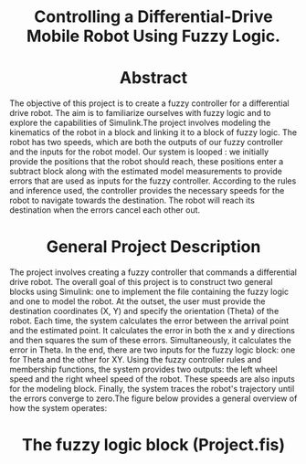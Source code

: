 <h1 align="center">Controlling a Differential-Drive Mobile Robot Using Fuzzy Logic.</h1>


<h1 align="center">Abstract</h1>

The objective of this project is to create a fuzzy controller for a differential drive robot. The aim is to familiarize ourselves with fuzzy logic and to explore the capabilities of Simulink.The project involves modeling the kinematics of the robot in a block and linking it to a block of fuzzy logic. The robot has two speeds, which are both the outputs of our fuzzy controller and the inputs for the robot model. Our system is looped : we initially provide the positions
that the robot should reach, these positions enter a subtract block along with the estimated model measurements to provide errors that are used as inputs for the fuzzy controller. According to the rules and inference used, the controller provides the necessary speeds for the robot to navigate towards the destination. The robot will reach its destination when the errors cancel each other out.

<h1 align="center">General Project Description</h1>

The project involves creating a fuzzy controller that commands a differential drive robot. The overall goal of this project is to construct two general blocks using Simulink: one to implement the file containing the fuzzy logic and one to model the robot. At the outset, the user must provide the destination coordinates (X, Y) and specify the orientation (Theta) of the robot. Each time, the system calculates the error between the arrival point and the estimated point. It calculates the error in both the x and y directions and then squares the sum of these errors. Simultaneously, it calculates the error in Theta. In the end, there are two inputs for the fuzzy logic block: one for Theta and the other for XY. Using the fuzzy controller rules and membership functions, the system provides two outputs: the left wheel speed and the right wheel speed of the robot. These speeds are also inputs for the modeling block. Finally, the system traces the robot's trajectory until the errors converge to zero.The figure below provides a general overview of how the system operates:

<h1 align="center">The fuzzy logic block (Project.fis)</h1>





